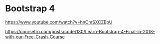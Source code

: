 # Bootstrap 4
https://www.youtube.com/watch?v=hnCmSXCZEpU

https://coursetro.com/posts/code/130/Learn-Bootstrap-4-Final-in-2018-with-our-Free-Crash-Course
